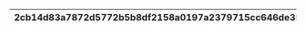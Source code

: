 |2cb14d83a7872d5772b5b8df2158a0197a2379715cc646de356e51b551ca4715|75edfb7a2ae37313535ba9a4527fd79d2d641001ad78e8ff3a3d856a80e4db45|4a767022e8049563b8d26a6ec9184c55c18762f3340381f52aefa86fb8115df4|6bfaf948e00a145a524231c91dc7a298901b5c8df64aaa982d389af2978f5732|3ef586712551b5b5741340ed3b85b80dbd807f920bbf9d13c8f451b8b0cdd102|c215326a3fe0271a1656221d23403edafe280d7dfaa52c12b5c024e2fe893ed3|9f1ab654d034b646bf9c8f3feb466433432b9b1d99e85d3cf00aad44211913f5|5525f0c06703901781e4bc3f20fc92a161d1a8af18bd149e3a311e83cbb902ed|13c5c39891b09ef739e4f5f7693af299712cf6fbb42783d0ffa6f76b7f69e3ce|8d48a2e7f22efb4ebbcc334e294984067eca34f896c4cce95e76b634847b1a12|
| --- | --- | --- | --- | --- | --- | --- | --- | --- | --- |